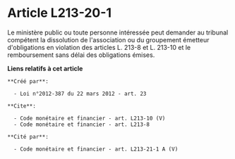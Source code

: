 # Article L213-20-1

Le ministère public ou toute personne intéressée peut demander au tribunal compétent la dissolution de l'association ou du
groupement émetteur d'obligations en violation des articles L. 213-8 et L. 213-10 et le remboursement sans délai des
obligations émises.

**Liens relatifs à cet article**

	**Créé par**:

	  - Loi n°2012-387 du 22 mars 2012 - art. 23

	**Cite**:

	  - Code monétaire et financier - art. L213-10 (V)
	  - Code monétaire et financier - art. L213-8

	**Cité par**:

	  - Code monétaire et financier - art. L213-21-1 A (V)
